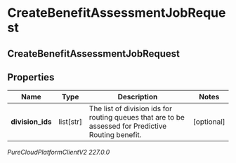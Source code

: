 # CreateBenefitAssessmentJobRequest

## CreateBenefitAssessmentJobRequest

## Properties

|Name | Type | Description | Notes|
|------------ | ------------- | ------------- | -------------|
| **division_ids** | list[str] | The list of division ids for routing queues that are to be assessed for Predictive Routing benefit. | [optional] |



_PureCloudPlatformClientV2 227.0.0_
